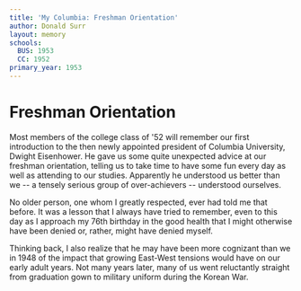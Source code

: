 ```yaml
---
title: 'My Columbia: Freshman Orientation'
author: Donald Surr
layout: memory
schools:
  BUS: 1953
  CC: 1952
primary_year: 1953
---
```

# Freshman Orientation

Most members of the college class of '52 will remember our first introduction to the then newly appointed president of Columbia University, Dwight Eisenhower. He gave us some quite unexpected advice at our freshman orientation, telling us to take time to have some fun every day as well as attending to our studies.  Apparently he understood us better than we -- a tensely serious group of over-achievers -- understood ourselves.

No older person, one whom I greatly respected, ever had told me that before.  It was a lesson that I always have tried to remember, even to this day as I approach my 76th birthday in the good health that I might otherwise have been denied or, rather, might have denied myself.

Thinking back, I also realize that he may have been more cognizant than we in 1948 of the impact that growing East-West tensions would have on our early adult years.  Not many years later, many of us went reluctantly straight from graduation gown to military uniform during the Korean War.
